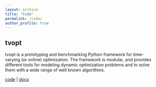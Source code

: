 ```yaml
---
layout: archive
title: "Code"
permalink: /code/
author_profile: true
---
```



## tvopt

tvopt is a prototyping and benchmarking Python framework for time-varying (or online) optimization. The framework is modular, and provides different tools for modeling dynamic optimization problems and to solve them with a wide range of well known algorithms.

[code](https://github.com/nicola-bastianello/tvopt) | [docs](https://tvopt.readthedocs.io/en/latest/)


